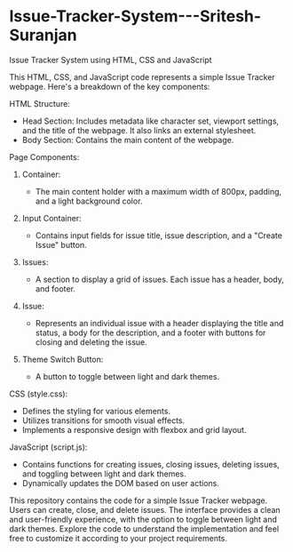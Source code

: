 # Issue-Tracker-System---Sritesh-Suranjan

Issue Tracker System using HTML, CSS and JavaScript

This HTML, CSS, and JavaScript code represents a simple Issue Tracker webpage. Here's a breakdown of the key components:

HTML Structure:
- Head Section: Includes metadata like character set, viewport settings, and the title of the webpage. It also links an external stylesheet.
- Body Section: Contains the main content of the webpage.

Page Components:
1. Container:
   - The main content holder with a maximum width of 800px, padding, and a light background color.

2. Input Container:
   - Contains input fields for issue title, issue description, and a "Create Issue" button.

3. Issues:
   - A section to display a grid of issues. Each issue has a header, body, and footer.

4. Issue:
   - Represents an individual issue with a header displaying the title and status, a body for the description, and a footer with buttons for closing and deleting the issue.

5. Theme Switch Button:
   - A button to toggle between light and dark themes.

CSS (style.css):
- Defines the styling for various elements.
- Utilizes transitions for smooth visual effects.
- Implements a responsive design with flexbox and grid layout.

JavaScript (script.js):
- Contains functions for creating issues, closing issues, deleting issues, and toggling between light and dark themes.
- Dynamically updates the DOM based on user actions.

This repository contains the code for a simple Issue Tracker webpage. Users can create, close, and delete issues. The interface provides a clean and user-friendly experience, with the option to toggle between light and dark themes. Explore the code to understand the implementation and feel free to customize it according to your project requirements.
